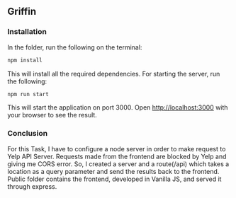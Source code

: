 
## Griffin

### Installation
In the folder, run the following on the terminal:

```bash
npm install
```

This will install all the required dependencies. For starting the server, run the following:

```bash
npm run start
```

This will start the application on port 3000. Open [http://localhost:3000](http://localhost:3000) with your browser to see the result.

### Conclusion

For this Task, I have to configure a node server in order to make request to Yelp API Server. Requests made from the frontend are blocked by Yelp and giving me CORS error. So, I created a server and a route(/api) which takes a location as a query parameter and send the results back to the frontend. Public folder contains the frontend, developed in Vanilla JS, and served it through express.
